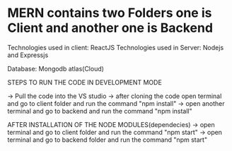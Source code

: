 # MERN  contains two Folders one is Client and another one is Backend

Technologies used in client: ReactJS Technologies used in Server: Nodejs and Expressjs

Database: Mongodb atlas(Cloud)

STEPS TO RUN THE CODE IN DEVELOPMENT MODE

-> Pull the code into the VS studio 
-> after cloning the code open terminal and go to client folder and run the command "npm install"
-> open another terminal  and go to backend and run the command "npm install"

AFTER INSTALLATION OF THE NODE MODULES(dependecies)
->  open terminal and go to client folder and run the command "npm start"
-> open terminal and go to backend folder and run the command "npm start"

